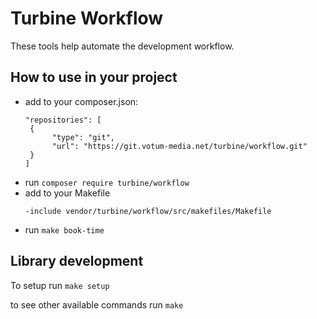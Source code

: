 # Turbine Workflow

These tools help automate the development workflow.

## How to use in your project
* add to your composer.json:
  ```
  "repositories": [  
   {
        "type": "git",
        "url": "https://git.votum-media.net/turbine/workflow.git"
   }
  ]
  
* run `composer require turbine/workflow`
* add to your Makefile 
  ```
  -include vendor/turbine/workflow/src/makefiles/Makefile
* run `make book-time`

## Library development

To setup run
`make setup`

to see other available commands run
`make`
